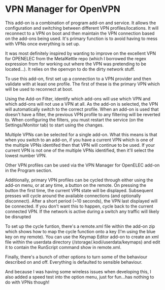 VPN Manager for OpenVPN
=======================

This add-on is a combination of program add-on and service.  It allows the configuration and switching between different VPN profiles/locations.  It will reconnect to a VPN on boot and then maintain the VPN connection based on the add-ons being used.  It's primary function is to avoid having to mess with VPNs once everything is set up.

It was most definitely inspired by wanting to improve on the excellent VPN for OPENELEC from the MetalKettle repo (which I borrowed the regex expression from for working out where the VPN was pretending to be located...).  It relies on the openvpn to do the dirty network stuff.

To use this add-on, first set up a connection to a VPN provider and then validate with at least one profile.  The first of these is the primary VPN which will be used to reconnect at boot.

Using the Add-on Filter, identify which add-ons will use which VPN and which add-ons will not use a VPN at all.  As the add-on is selected, the VPN will automatically switch to the correct profile.  When an add-on is used that doesn't have a filter, the previous VPN profile to any filtering will be reverted to.  When configuring the filters, you must restart the service (on the Settings/Monitor tab) to start using the changes.

Multiple VPNs can be selected for a single add-on.  What this means is that when you switch to an add-on, if you have a current VPN which is one of the multiple VPNs identifed then that VPN will continue to be used.  If your current VPN is not one of the multiple VPNs identified, then it'll select the lowest number VPN.

Other VPN profiles can be used via the VPN Manager for OpenELEC add-on in the Program section.

Additionally, primary VPN profiles can be cycled through either using the add-on menu, or at any time, a button on the remote.  On pressing the button the first time, the current VPN state will be displayed.  Subsequent presses will cycle around the available connections (and optionally disconnect).
After a short period (~10 seconds), the VPN last displayed will be connected.  If you don't want this to happen, cycle back to the current connected VPN.  If the network is active during a switch any traffic will likely be disrupted

To set up the cycle funtion, there's a remote.xml file within the add-on zip which shows how to map the cycle function onto a key (I'm using the blue key on my remote).  You can use the Keymap Editor add-on to create an xml file within the userdata directory (/storage/.kodi/userdata/keymaps) and edit it to contain the RunScript command show in remote.xml.

Finally, there's a bunch of other options to turn some of the behaviour described on and off.  Everything is defaulted to sensible behaviour.

And because I was having some wireless issues when developing this, I also added a speed test into the option menu, just for fun...has nothing to do with VPNs though!